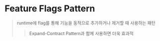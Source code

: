 # Feature Flags Pattern

> runtime에 flag를 통해 기능을 동적으로 추가하거나 제거할 때 사용하는 패턴
>
> > Expand-Contract Pattern과 함께 사용하면 더욱 효과적
